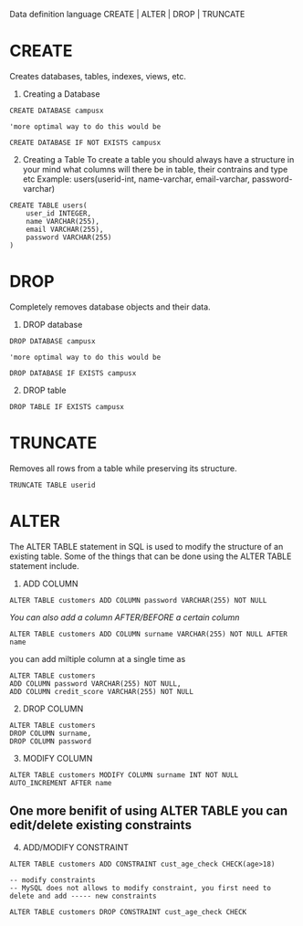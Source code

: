 Data definition language
CREATE | ALTER | DROP | TRUNCATE
# CREATE
Creates databases, tables, indexes, views, etc.

1. Creating a Database
```
CREATE DATABASE campusx

'more optimal way to do this would be

CREATE DATABASE IF NOT EXISTS campusx
```

2. Creating a Table
   To create a table you should always have a structure in your mind
   what columns will there be in table, their contrains and type etc
   Example: users(userid-int, name-varchar, email-varchar, password-varchar)
```
CREATE TABLE users(
	user_id INTEGER,
	name VARCHAR(255),
	email VARCHAR(255),
	password VARCHAR(255)
)
```

# DROP
Completely removes database objects and their data.

1. DROP database
```
DROP DATABASE campusx

'more optimal way to do this would be

DROP DATABASE IF EXISTS campusx

```

2. DROP table
```
DROP TABLE IF EXISTS campusx
```
# TRUNCATE
Removes all rows from a table while preserving its structure.
```
TRUNCATE TABLE userid
```


# ALTER
The ALTER TABLE statement in SQL is used to modify the structure of an existing table. Some of the things that can be done using the ALTER TABLE statement include.

1. ADD COLUMN
```
ALTER TABLE customers ADD COLUMN password VARCHAR(255) NOT NULL
```

*You can also add a column AFTER/BEFORE a certain column*
```
ALTER TABLE customers ADD COLUMN surname VARCHAR(255) NOT NULL AFTER name
```

you can add miltiple column at a single time as
```
ALTER TABLE customers 
ADD COLUMN password VARCHAR(255) NOT NULL,
ADD COLUMN credit_score VARCHAR(255) NOT NULL
```

2. DROP COLUMN
```
ALTER TABLE customers 
DROP COLUMN surname,
DROP COLUMN password
```
3. MODIFY COLUMN
```
ALTER TABLE customers MODIFY COLUMN surname INT NOT NULL AUTO_INCREMENT AFTER name
```

## One more benifit of using ALTER TABLE you can edit/delete existing constraints

4. ADD/MODIFY CONSTRAINT
```
ALTER TABLE customers ADD CONSTRAINT cust_age_check CHECK(age>18)

-- modify constraints
-- MySQL does not allows to modify constraint, you first need to delete and add ----- new constraints

ALTER TABLE customers DROP CONSTRAINT cust_age_check CHECK
```